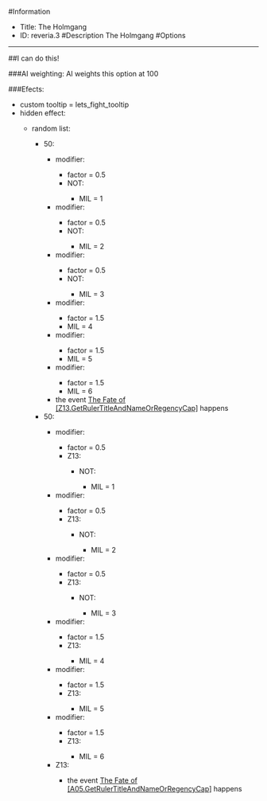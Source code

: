 #Information
 - Title: The Holmgang
 - ID: reveria.3
#Description
The Holmgang
#Options

___
##I can do this!

###AI weighting:
AI weights this option at 100


###Efects:<ul><li>custom tooltip = lets_fight_tooltip</li><li>hidden effect:</li><ul><li>random list:</li><ul><li>50:</li><ul><li>modifier:</li><ul><li>factor = 0.5</li><li>NOT:</li><ul><li>MIL = 1</li></ul></ul><li>modifier:</li><ul><li>factor = 0.5</li><li>NOT:</li><ul><li>MIL = 2</li></ul></ul><li>modifier:</li><ul><li>factor = 0.5</li><li>NOT:</li><ul><li>MIL = 3</li></ul></ul><li>modifier:</li><ul><li>factor = 1.5</li><li>MIL = 4</li></ul><li>modifier:</li><ul><li>factor = 1.5</li><li>MIL = 5</li></ul><li>modifier:</li><ul><li>factor = 1.5</li><li>MIL = 6</li></ul><li>the event [The Fate of [Z13.GetRulerTitleAndNameOrRegencyCap]](../events/the_fate_of_z13_getrulertitleandnameorregencycap.md) happens</li></ul><li>50:</li><ul><li>modifier:</li><ul><li>factor = 0.5</li><li>Z13:</li><ul><li>NOT:</li><ul><li>MIL = 1</li></ul></ul></ul><li>modifier:</li><ul><li>factor = 0.5</li><li>Z13:</li><ul><li>NOT:</li><ul><li>MIL = 2</li></ul></ul></ul><li>modifier:</li><ul><li>factor = 0.5</li><li>Z13:</li><ul><li>NOT:</li><ul><li>MIL = 3</li></ul></ul></ul><li>modifier:</li><ul><li>factor = 1.5</li><li>Z13:</li><ul><li>MIL = 4</li></ul></ul><li>modifier:</li><ul><li>factor = 1.5</li><li>Z13:</li><ul><li>MIL = 5</li></ul></ul><li>modifier:</li><ul><li>factor = 1.5</li><li>Z13:</li><ul><li>MIL = 6</li></ul></ul><li>Z13:</li><ul><li>the event [The Fate of [A05.GetRulerTitleAndNameOrRegencyCap]](../events/the_fate_of_a05_getrulertitleandnameorregencycap.md) happens</li></ul></ul></ul></ul></ul>
